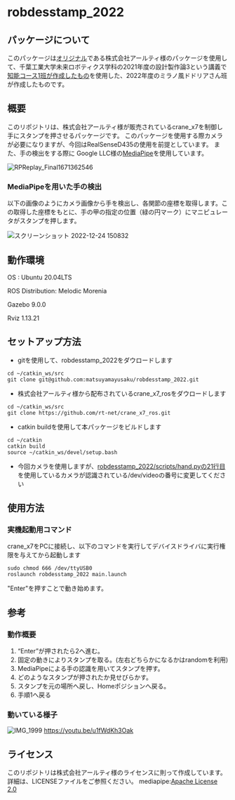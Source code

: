# robdesstamp_2022

## パッケージについて
このパッケージは[オリジナル](https://github.com/rt-net/crane_x7_ros)である株式会社アールティ様のパッケージを使用して、千葉工業大学未来ロボティクス学科の2021年度の設計製作論3という講義で[知能コース1班が作成したもの](https://github.com/MakiSakurai/robotdesign3_2021_1)を使用した、2022年度のミラノ風ドドリアさん班が作成したものです。
## 概要
このリポジトリは、株式会社アールティ様が販売されているcrane_x7を制御し手にスタンプを押させるパッケージです。
このパッケージを使用する際カメラが必要になりますが、今回はRealSenseD435の使用を前提としています。
また、手の検出をする際に Google LLC様の[MediaPipe](https://github.com/google/mediapipe)を使用しています。

![RPReplay_Final1671362546](https://user-images.githubusercontent.com/83112617/209423541-41801fcb-1822-4a1c-9854-b118de171054.gif)



### MediaPipeを用いた手の検出

以下の画像のようにカメラ画像から手を検出し、各関節の座標を取得します。この取得した座標をもとに、手の甲の指定の位置（緑の円マーク）にマニピュレータがスタンプを押します。

![スクリーンショット 2022-12-24 150832](https://user-images.githubusercontent.com/83112617/209423853-595c86eb-33ca-43a6-8c83-39eb7b30c53a.png)

## 動作環境
OS : Ubuntu 20.04LTS

ROS Distribution: Melodic Morenia

Gazebo 9.0.0

Rviz 1.13.21

## セットアップ方法

- gitを使用して、robdesstamp_2022をダウロードします
```
cd ~/catkin_ws/src
git clone git@github.com:matsuyamayusaku/robdesstamp_2022.git
```

- 株式会社アールティ様から配布されているcrane_x7_rosをダウロードします
```
cd ~/catkin_ws/src
git clone https://github.com/rt-net/crane_x7_ros.git
```

- catkin buildを使用して本パッケージをビルドします
```
cd ~/catkin
catkin build
source ~/catkin_ws/devel/setup.bash
```

- 今回カメラを使用しますが、[robdesstamp_2022/scripts/hand.pyの21行目](https://github.com/matsuyamayusaku/robdesstamp_2022/blob/2cc694d6585962ef92bf7c5f3fa2c32a289f5ae8/scripts/hand.py#L21)を使用しているカメラが認識されている/dev/videoの番号に変更してください


## 使用方法

### 実機起動用コマンド

crane_x7をPCに接続し、以下のコマンドを実行してデバイスドライバに実行権限を与えてから起動します
```
sudo chmod 666 /dev/ttyUSB0
roslaunch robdesstamp_2022 main.launch
```
"Enter"を押すことで動き始めます。


## 参考
### 動作概要

1. “Enter”が押されたら2へ進む。
2. 固定の動きによりスタンプを取る。(左右どちらかになるかはrandomを利用)
3. MediaPipeによる手の認識を用いてスタンプを押す。
4. どのようなスタンプが押されたか見せびらかす。
5. スタンプを元の場所へ戻し、Homeポジションへ戻る。
6. 手順1へ戻る


### 動いている様子

![IMG_1999](https://user-images.githubusercontent.com/83112617/209424087-ebd4edfc-2b2c-4182-8ae6-9fcc472e6e62.jpg)
https://youtu.be/u1fWdKh3Oak

## ライセンス

このリポジトリは株式会社アールティ様のライセンスに則って作成しています。詳細は、LICENSEファイルをご参照ください。
mediapipe:[Apache License 2.0](https://github.com/google/mediapipe/blob/master/LICENSE)
